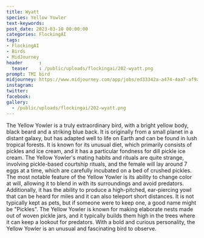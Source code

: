 ```yaml
---
title: Wyatt
species: Yellow Yowler
text-keywords: 
post_date: 2023-03-10 00:00:00
categories: FlockingAI
tags:
- FlockingAI
- Birds
- MidJourney 
header      :
  teaser    : /public/uploads/flockingai/202-wyatt.png
prompt: TMI bird
midjourney: https://www.midjourney.com/app/jobs/ed33342a-a474-4aa7-af9a-396eb4dff028
instagram: 
twitter: 
facebook: 
gallery: 
  - /public/uploads/flockingai/202-wyatt.png
---
```


The Yellow Yowler is a truly extraordinary bird, with a bright yellow body, black beard and a striking blue back. It is originally from a small planet in a distant galaxy, but has adapted well to life on Earth and can be found in lush tropical forests. It is known for its unusual diet, which primarily consists of pickles and ice cream, and it has a particular fondness for dill pickle ice cream. The Yellow Yowler's mating habits and rituals are quite strange, involving pickle-based courtship rituals, and the female will lay around 7 eggs at a time, which are carefully incubated on a bed of crushed pickles. The most notable feature of the Yellow Yowler is its ability to change color at will, allowing it to blend in with its surroundings and avoid predators. Additionally, it has the ability to produce a high-pitched, ear-piercing yowl that can be heard for miles and it can also teleport short distances. It is not typically kept as pets, but if someone were to keep one, a good name might be "Pickles". The Yellow Yowler is known for making elaborate nests made out of woven pickle jars, and it typically builds them high in the trees where it can keep a lookout for predators. With a bold and curious personality, the Yellow Yowler is an unusual and fascinating bird to observe.
